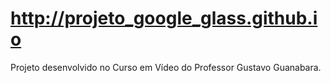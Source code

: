 # http://projeto_google_glass.github.io
Projeto desenvolvido no Curso em Vídeo do Professor Gustavo Guanabara.
